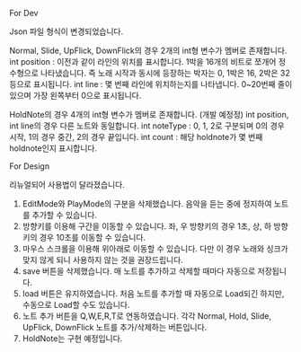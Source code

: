 For Dev

Json 파일 형식이 변경되었습니다.

Normal, Slide, UpFlick, DownFlick의 경우 2개의 int형 변수가 멤버로 존재합니다.
int position : 이전과 같이 라인의 위치를 표시합니다. 1박을 16개의 비트로 쪼개어 정수형으로 나타냈습니다. 즉 노래 시작과 동시에 등장하는 박자는 0, 1박은 16, 2박은 32 등으로 표시됩니다.
int line : 몇 번째 라인에 위치하는지를 나타냅니다. 0~20번째 줄이 있으며 가장 왼쪽부터 0으로 표시됩니다.

HoldNote의 경우 4개의 int형 변수가 멤버로 존재합니다. (개발 예정정)
int position, int line의 경우 다른 노트와 동일합니다.
int noteType : 0, 1, 2로 구분되며 0의 경우 시작, 1의 경우 중간, 2의 경우 끝입니다.
int count : 해당 holdnote가 몇 번째 holdnote인지 표시합니다.

For Design

리뉴얼되어 사용법이 달라졌습니다.
1. EditMode와 PlayMode의 구분을 삭제했습니다. 음악을 듣는 중에 정지하여 노트를 추가할 수 있습니다.
2. 방향키를 이용해 구간을 이동할 수 있습니다. 좌, 우 방향키의 경우 1초, 상, 하 방향키의 경우 10초를 이동할 수 있습니다.
3. 마우스 스크롤을 이용해 위아래로 이동할 수 있습니다. 다만 이 경우 노래와 싱크가 맞지 않게 되니 사용하지 않는 것을 권장드립니다.
4. save 버튼을 삭제했습니다. 매 노트를 추가하고 삭제할 때마다 자동으로 저장됩니다.
5. load 버튼은 유지하였습니다. 처음 노트를 추가할 때 자동으로 Load되긴 하지만, 수동으로 Load할 수도 있습니다.
6. 노트 추가 버튼을 Q,W,E,R,T로 연동하였습니다. 각각 Normal, Hold, Slide, UpFlick, DownFlick 노트를 추가/삭제하는 버튼입니다.
7. HoldNote는 구현 예정입니다.